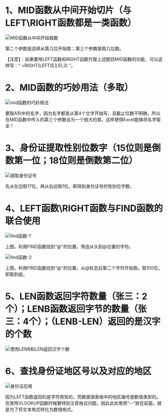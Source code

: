 # 1、MID函数从中间开始切片（与LEFT\RIGHT函数都是一类函数）

![MID函数从中间开始取数](D:\StudyMaterials\IT技术学习\1、Excel\王佩丰Excel24讲笔记\章节二\第十六讲图片\MID函数从中间开始取数.png)

第二个参数是选择从第几位开始取；第三个参数是取几位数。

【注意】：如果要用LEFT函数和RIGHT函数代替上述题目MID函数的功能，可以这样写：“ =RIGHT(LEFT(E3,5),3) ”。



# 2、MID函数的巧妙用法（多取）

![mid函数的巧妙用法](D:\StudyMaterials\IT技术学习\1、Excel\王佩丰Excel24讲笔记\章节二\第十六讲图片\mid函数的巧妙用法.png)

要取A列中的名字，因为名字都是从第4个文字开始写，且截止位数不明确，所以在MID函数中传入的第三个参数设为一个很大的值，这样使得Excel能够将名字取全！



# 3、身份证提取性别位数字（15位则是倒数第一位；18位则是倒数第二位）

![提取身份证号](D:\StudyMaterials\IT技术学习\1、Excel\王佩丰Excel24讲笔记\章节二\第十六讲图片\提取身份证号.png)

先从左边取17位，再从右边取1位，即得到身份证号的性别位字数。



# 4、LEFT函数\RIGHT函数与FIND函数的联合使用

![find函数-1](D:\StudyMaterials\IT技术学习\1、Excel\王佩丰Excel24讲笔记\章节二\第十六讲图片\find函数-1.png)

上图，利用FIND函数找到“@"的位置，筛选从头到@位置的字符。

![find函数-2](D:\StudyMaterials\IT技术学习\1、Excel\王佩丰Excel24讲笔记\章节二\第十六讲图片\find函数-2.png)

上图，利用FIND函数找到“@"的位置，从@标志后第二个字符开始取，取100位，即取到底。



# 5、LEN函数返回字符数量（张三：2个）；LENB函数返回字节的数量（张三：4个）；（LENB-LEN）返回的是汉字的个数



![使用LENB和LEN返回汉字个数](D:\StudyMaterials\IT技术学习\1、Excel\王佩丰Excel24讲笔记\章节二\第十六讲图片\使用LENB和LEN返回汉字个数.png)



# 6、查找身份证地区号以及对应的地区

![身份证应用](D:\StudyMaterials\IT技术学习\1、Excel\王佩丰Excel24讲笔记\章节二\第十六讲图片\身份证应用.png)

因为LEFT函数返回的是字符类型的，而数据源表格中的地区编号是数值类型的。在使用VLOOKUP函数时候要特别注意格式问题，因此此处使用“--”放在前面，就是为了将文本格式转化为数值格式。

